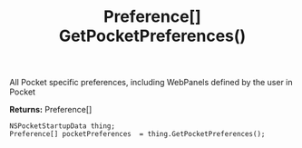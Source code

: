 ﻿---
uid: crmscript_ref_NSPocketStartupData_GetPocketPreferences
title: Preference[] GetPocketPreferences()
intellisense: NSPocketStartupData.GetPocketPreferences
keywords: NSPocketStartupData, GetPocketPreferences
so.topic: reference
---

All Pocket specific preferences, including WebPanels defined by the user in Pocket

**Returns:** Preference[]


```crmscript
NSPocketStartupData thing;
Preference[] pocketPreferences  = thing.GetPocketPreferences();
```


